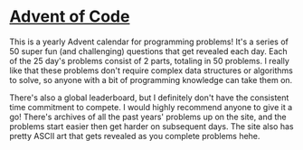 # [Advent of Code](https://adventofcode.com)

This is a yearly Advent calendar for programming problems! It's a series of 50 super fun (and challenging) questions that get revealed each day. Each of the 25 day's problems consist of 2 parts, totaling in 50 problems. I really like that these problems don't require complex data structures or algorithms to solve, so anyone with a bit of programming knowledge can take them on.

There's also a global leaderboard, but I definitely don't have the consistent time commitment to compete. I would highly recommend anyone to give it a go! There's archives of all the past years' problems up on the site, and the problems start easier then get harder on subsequent days. The site also has pretty ASCII art that gets revealed as you complete problems hehe.

